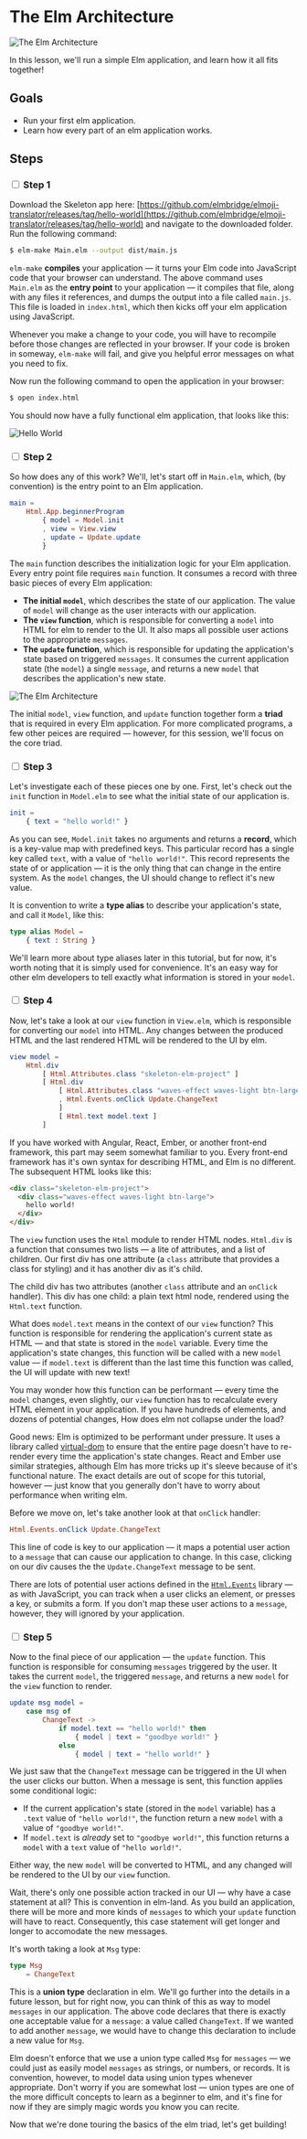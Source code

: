# The Elm Architecture

![The Elm Architecture](images/elm-architecture-1.jpeg)

In this lesson, we'll run a simple Elm application, and learn how it all fits together!

## Goals

  - Run your first elm application.
  - Learn how every part of an elm application works.

## Steps

### <input type="checkbox"> Step 1

Download the Skeleton app here: [https://github.com/elmbridge/elmoji-translator/releases/tag/hello-world](https://github.com/elmbridge/elmoji-translator/releases/tag/hello-world) and navigate to the downloaded folder. Run the following command:

```sh
$ elm-make Main.elm --output dist/main.js
```

`elm-make` **compiles** your application — it turns your Elm code into JavaScript code that your browser can understand. The above command uses `Main.elm` as the **entry point** to your application — it compiles that file, along with any files it references, and dumps the output into a file called `main.js`. This file is loaded in `index.html`, which then kicks off your elm application using JavaScript.

Whenever you make a change to your code, you will have to recompile before those changes are reflected in your browser. If your code is broken in someway, `elm-make` will fail, and give you helpful error messages on what you need to fix.

Now run the following command to open the application in your browser:

```sh
$ open index.html
```

You should now have a fully functional elm application, that looks like this:

![Hello World](images/hello-world.gif)

### <input type="checkbox"> Step 2

So how does any of this work? We'll, let's start off in `Main.elm`, which, (by convention) is the entry point to an Elm application.


```elm
main =
    Html.App.beginnerProgram
        { model = Model.init
        , view = View.view
        , update = Update.update
        }
```

The `main` function describes the initialization logic for your Elm application. Every entry point file requires `main` function. It consumes a record with three basic pieces of every Elm application:

- **The initial `model`**, which describes the state of our application. The value of `model` will change as the user interacts with our application.
- **The `view` function**, which is responsible for converting a `model` into HTML for elm to render to the UI. It also maps all possible user actions to the appropriate `messages`.
- **The `update` function**, which is responsible for updating the application's state based on triggered `messages`. It consumes the current application state (the `model`) a single `message`, and returns a new `model` that describes the application's new state.

![The Elm Architecture](images/elm-architecture-4.jpeg)

The initial `model`, `view` function, and `update` function together form a **triad** that is required in every Elm application. For more complicated programs, a few other peices are required — however, for this session, we'll focus on the core triad.

### <input type="checkbox"> Step 3

Let's investigate each of these pieces one by one. First, let's check out the `init` function in `Model.elm` to see what the initial state of our application is.

```elm
init =
    { text = "hello world!" }
```

As you can see, `Model.init` takes no arguments and returns a **record**, which is a key-value map with predefined keys. This particular record has a single key called `text`, with a value of `"hello world!"`. This record represents the state of or application — it is the only thing that can change in the entire system. As the `model` changes, the UI should change to reflect it's new value.

It is convention to write a **type alias** to describe your application's state, and call it `Model`, like this:

```elm
type alias Model =
    { text : String }
```

We'll learn more about type aliases later in this tutorial, but for now, it's worth noting that it is simply used for convenience. It's an easy way for other elm developers to tell exactly what information is stored in your `model`.

### <input type="checkbox"> Step 4

Now, let's take a look at our `view` function in `View.elm`, which is responsible for converting our `model` into HTML. Any changes between the produced HTML and the last rendered HTML will be rendered to the UI by elm.

```elm
view model =
    Html.div
        [ Html.Attributes.class "skeleton-elm-project" ]
        [ Html.div
            [ Html.Attributes.class "waves-effect waves-light btn-large"
            , Html.Events.onClick Update.ChangeText
            ]
            [ Html.text model.text ]
        ]
```

If you have worked with Angular, React, Ember, or another front-end framework, this part may seem somewhat familiar to you. Every front-end framework has it's own syntax for describing HTML, and Elm is no different. The subsequent HTML looks like this:


```html
<div class="skeleton-elm-project">
  <div class="waves-effect waves-light btn-large">
    hello world!
  </div>
</div>
```

The `view` function uses the `Html` module to render HTML nodes. `Html.div` is a function that consumes two lists — a lite of attributes, and a list of children. Our first div has one attribute (a `class` attribute that provides a class for styling) and it has another div as it's child.

The child div has two attributes (another `class` attribute and an `onClick` handler). This div has one child: a plain text html node, rendered using the `Html.text` function.

What does `model.text` means in the context of our `view` function? This function is responsible for rendering the application's current state as HTML — and that state is stored in the `model` variable. Every time the application's state changes, this function will be called with a new `model` value — if `model.text` is different than the last time this function was called, the UI will update with new text!

You may wonder how this function can be performant — every time the `model` changes, even slightly, our `view` function has to recalculate every HTML element in your application. If you have hundreds of elements, and dozens of potential changes, How does elm not collapse under the load?

Good news: Elm is optimized to be performant under pressure. It uses a library called [virtual-dom](https://github.com/elm-lang/virtual-dom) to ensure that the entire page doesn't have to re-render every time the application's state changes. React and Ember use similar strategies, although Elm has more tricks up it's sleeve because of it's functional nature. The exact details are out of scope for this tutorial, however — just know that you generally don't have to worry about performance when writing elm.

Before we move on, let's take another look at that `onClick` handler:

```elm
Html.Events.onClick Update.ChangeText
```

This line of code is key to our application — it maps a potential user action to a `message` that can cause our application to change. In this case, clicking on our div causes the the `Update.ChangeText` message to be sent.

There are lots of potential user actions defined in the [`Html.Events`](http://package.elm-lang.org/packages/elm-lang/html/latest/Html-Events) library — as with JavaScript, you can track when a user clicks an element, or presses a key, or submits a form. If you don't map these user actions to a `message`, however, they will ignored by your application.


### <input type="checkbox"> Step 5

Now to the final piece of our application — the `update` function. This function is responsible for consuming `messages` triggered by the user. It takes the current `model`, the triggered `message`, and returns a new `model` for the `view` function to render.

```elm
update msg model =
    case msg of
        ChangeText ->
            if model.text == "hello world!" then
                { model | text = "goodbye world!" }
            else
                { model | text = "hello world!" }
```

We just saw that the `ChangeText` message can be triggered in the UI when the user clicks our button. When a message is sent, this function applies some conditional logic:

- If the current application's state (stored in the `model` variable) has a `.text` value of `"hello world!"`, the function return a new `model` with a value of `"goodbye world!"`.
- If `model.text` is *already* set to `"goodbye world!"`, this function returns a `model` with a `text` value  of `"hello world!"`.

Either way, the new `model` will be converted to HTML, and any changed will be rendered to the UI by our `view` function.

Wait, there's only one possible action tracked in our UI — why have a case statement at all?  This is convention in elm-land. As you build an application, there will be more and more kinds of `messages` to which your `update` function will have to react. Consequently, this case statement will get longer and longer to accomodate the new messages.

It's worth taking a look at `Msg` type:

```elm
type Msg
    = ChangeText
```

This is a **union type** declaration in elm. We'll go further into the details in a future lesson, but for right now, you can think of this as way to model `messages` in our application. The above code declares that there is exactly one acceptable value for a `message`: a value called `ChangeText`. If we wanted to add another `message`, we would have to change this declaration to include a new value for `Msg`.

Elm doesn't enforce that we use a union type called `Msg` for `messages` — we could just as easily model `messages` as strings, or numbers, or records. It is convention, however, to model data using union types whenever appropriate. Don't worry if you are somewhat lost — union types are one of the more difficult concepts to learn as a beginner to elm, and it's fine for now if they are simply magic words you know you can recite.

Now that we're done touring the basics of the elm triad, let's get building!

